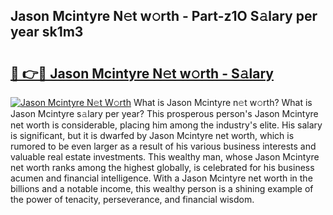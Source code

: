 ## Jason Mcintyre N𝚎t w𝚘rth - Part-z1O S𝚊lary per year sk1m3

# <h2><a href="http://gc02kf.nevu.top/?p=Jason+Mcintyre">🔗 👉🔴 Jason Mcintyre N𝚎t w𝚘rth - S𝚊lary</a></h2>

[![Jason Mcintyre N𝚎t W𝚘rth](https://i.imgur.com/Oavwk0R.jpeg)](http://gc02kf.nevu.top/?p=Jason+Mcintyre)
What is Jason Mcintyre n𝚎t w𝚘rth? What is Jason Mcintyre s𝚊lary per year?
This prosperous person's Jason Mcintyre net worth is considerable, placing him among the industry's elite. His salary is significant, but it is dwarfed by Jason Mcintyre net worth, which is rumored to be even larger as a result of his various business interests and valuable real estate investments. This wealthy man, whose Jason Mcintyre net worth ranks among the highest globally, is celebrated for his business acumen and financial intelligence. With a Jason Mcintyre net worth in the billions and a notable income, this wealthy person is a shining example of the power of tenacity, perseverance, and financial wisdom.
